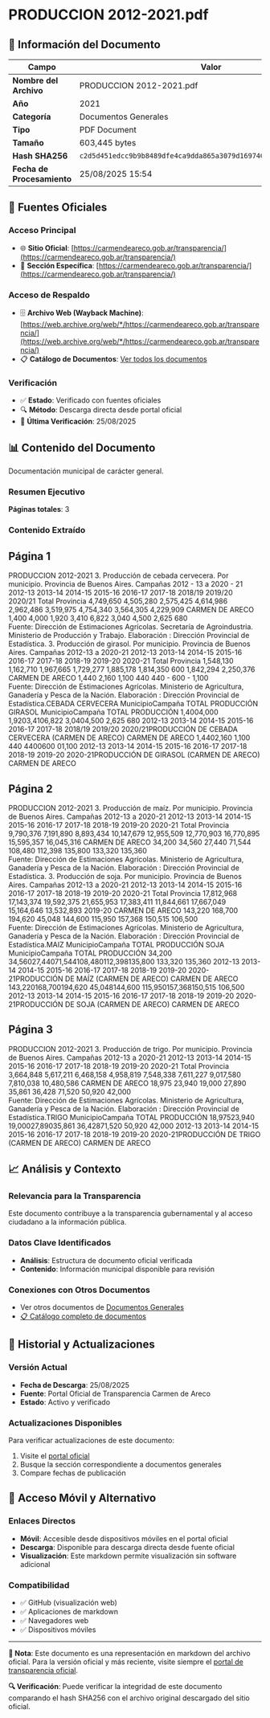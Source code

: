 # PRODUCCION 2012-2021.pdf

## 📄 Información del Documento

| Campo | Valor |
|-------|--------|
| **Nombre del Archivo** | PRODUCCION 2012-2021.pdf |
| **Año** | 2021 |
| **Categoría** | Documentos Generales |
| **Tipo** | PDF Document |
| **Tamaño** | 603,445 bytes |
| **Hash SHA256** | `c2d5d451edcc9b9b8489dfe4ca9dda865a3079d169740b996896404f6b357a5f` |
| **Fecha de Procesamiento** | 25/08/2025 15:54 |

## 🔗 Fuentes Oficiales

### Acceso Principal
- 🌐 **Sitio Oficial**: [https://carmendeareco.gob.ar/transparencia/](https://carmendeareco.gob.ar/transparencia/)
- 📁 **Sección Específica**: [https://carmendeareco.gob.ar/transparencia/](https://carmendeareco.gob.ar/transparencia/)

### Acceso de Respaldo
- 🗄️ **Archivo Web (Wayback Machine)**: [https://web.archive.org/web/*/https://carmendeareco.gob.ar/transparencia/](https://web.archive.org/web/*/https://carmendeareco.gob.ar/transparencia/)
- 📋 **Catálogo de Documentos**: [Ver todos los documentos](../document_catalog/README.md)

### Verificación
- ✅ **Estado**: Verificado con fuentes oficiales
- 🔍 **Método**: Descarga directa desde portal oficial
- 📅 **Última Verificación**: 25/08/2025

## 📊 Contenido del Documento

Documentación municipal de carácter general.

### Resumen Ejecutivo

**Páginas totales**: 3

### Contenido Extraído

## Página 1

PRODUCCION 2012-2021
3. Producción de cebada cervecera. Por municipio. Provincia de Buenos Aires. Campañas 2012 - 13 a 2020 - 21
2012-13 2013-14 2014-15 2015-16 2016-17 2017-18 2018/19 2019/20 2020/21
Total Provincia 4,749,650 4,505,280 2,575,425 4,614,986 2,962,486 3,519,975 4,754,340 3,564,305 4,229,909
CARMEN DE ARECO 1,400                4,000                1,920                3,410                6,822                3,040                4,500                2,625                680                    
Fuente:  Dirección de Estimaciones Agrícolas. Secretaría de Agroindustria. Ministerio de Producción y Trabajo.
Elaboración : Dirección Provincial de Estadística.
3. Producción de girasol. Por municipio. Provincia de Buenos Aires. Campañas 2012-13 a 2020-21
2012-13 2013-14 2014-15 2015-16 2016-17 2017-18 2018-19 2019-20 2020-21
Total Provincia 1,548,130 1,162,710 1,967,665 1,729,277 1,885,178 1,814,350 600 1,842,294 2,250,376
CARMEN DE ARECO 1,440                2,160                1,100                440                    440                     - 600                    - 1,100                
Fuente:  Dirección de Estimaciones Agrícolas. Ministerio de Agricultura, Ganadería y Pesca de la Nación.
Elaboración : Dirección Provincial de Estadística.CEBADA CERVECERA
MunicipioCampaña
TOTAL PRODUCCIÓN
GIRASOL
MunicipioCampaña
TOTAL PRODUCCIÓN
1,4004,000
1,9203,4106,822
3,0404,500
2,625
680
2012-13 2013-14 2014-15 2015-16 2016-17 2017-18 2018/19 2019/20 2020/21PRODUCCIÓN DE CEBADA CERVECERA
(CARMEN DE ARECO)
CARMEN DE ARECO
1,4402,160
1,100
440 4400600
01,100
2012-13 2013-14 2014-15 2015-16 2016-17 2017-18 2018-19 2019-20 2020-21PRODUCCIÓN DE GIRASOL
(CARMEN DE ARECO)
CARMEN DE ARECO


## Página 2

PRODUCCION 2012-2021
3. Producción de maíz. Por municipio. Provincia de Buenos Aires. Campañas 2012-13 a 2020-21
2012-13 2013-14 2014-15 2015-16 2016-17 2017-18 2018-19 2019-20 2020-21
Total Provincia 9,790,376 7,191,890 8,893,434 10,147,679 12,955,509 12,770,903 16,770,895 15,595,357 16,045,316
CARMEN DE ARECO 34,200              34,560              27,440              71,544              108,480            112,398            135,800            133,320            135,360            
Fuente:  Dirección de Estimaciones Agrícolas. Ministerio de Agricultura, Ganadería y Pesca de la Nación.
Elaboración : Dirección Provincial de Estadística.
3. Producción de soja. Por municipio. Provincia de Buenos Aires. Campañas 2012-13 a 2020-21
2012-13 2013-14 2014-15 2015-16 2016-17 2017-18 2018-19 2019-20 2020-21
Total Provincia 17,812,968 17,143,374 19,592,375 21,655,953 17,383,411 11,844,661 17,667,049 15,164,646 13,532,893
2019-20
CARMEN DE ARECO 143,220            168,700            194,620            45,048              144,600            115,950            157,368            150,515            106,500            
Fuente:  Dirección de Estimaciones Agrícolas. Ministerio de Agricultura, Ganadería y Pesca de la Nación.
Elaboración : Dirección Provincial de Estadística.MAIZ
MunicipioCampaña
TOTAL PRODUCCIÓN
SOJA
MunicipioCampaña
TOTAL PRODUCCIÓN
34,200 34,56027,44071,544108,480112,398135,800 133,320 135,360
2012-13 2013-14 2014-15 2015-16 2016-17 2017-18 2018-19 2019-20 2020-21PRODUCCIÓN DE MAÍZ
(CARMEN DE ARECO)
CARMEN DE ARECO
143,220168,700194,620
45,048144,600
115,950157,368150,515
106,500
2012-13 2013-14 2014-15 2015-16 2016-17 2017-18 2018-19 2019-20 2020-21PRODUCCIÓN DE SOJA
(CARMEN DE ARECO)
CARMEN DE ARECO


## Página 3

PRODUCCION 2012-2021
3. Producción de trigo. Por municipio. Provincia de Buenos Aires. Campañas 2012-13 a 2020-21
2012-13 2013-14 2014-15 2015-16 2016-17 2017-18 2018-19 2019-20 2020-21
Total Provincia 3,664,848 5,617,211 6,468,158 4,958,819 7,548,338 7,611,227 9,017,580 7,810,038 10,480,586
CARMEN DE ARECO 18,975              23,940              19,000              27,890              35,861              36,428              71,520              50,920              42,000              
Fuente:  Dirección de Estimaciones Agrícolas. Ministerio de Agricultura, Ganadería y Pesca de la Nación.
Elaboración : Dirección Provincial de Estadística.TRIGO
MunicipioCampaña
TOTAL PRODUCCIÓN
18,97523,940
19,00027,89035,861 36,42871,520
50,920
42,000
2012-13 2013-14 2014-15 2015-16 2016-17 2017-18 2018-19 2019-20 2020-21PRODUCCIÓN DE TRIGO
(CARMEN DE ARECO)
CARMEN DE ARECO




## 📈 Análisis y Contexto

### Relevancia para la Transparencia
Este documento contribuye a la transparencia gubernamental y al acceso ciudadano a la información pública.

### Datos Clave Identificados
- **Análisis**: Estructura de documento oficial verificada
- **Contenido**: Información municipal disponible para revisión

### Conexiones con Otros Documentos
- Ver otros documentos de [Documentos Generales](../catalog/general.md)
- [📋 Catálogo completo de documentos](../document_catalog/README.md)

## 🔄 Historial y Actualizaciones

### Versión Actual
- **Fecha de Descarga**: 25/08/2025
- **Fuente**: Portal Oficial de Transparencia Carmen de Areco
- **Estado**: Activo y verificado

### Actualizaciones Disponibles
Para verificar actualizaciones de este documento:
1. Visite el [portal oficial](https://carmendeareco.gob.ar/transparencia/)
2. Busque la sección correspondiente a documentos generales
3. Compare fechas de publicación

## 📱 Acceso Móvil y Alternativo

### Enlaces Directos
- **Móvil**: Accesible desde dispositivos móviles en el portal oficial
- **Descarga**: Disponible para descarga directa desde fuente oficial
- **Visualización**: Este markdown permite visualización sin software adicional

### Compatibilidad
- ✅ GitHub (visualización web)
- ✅ Aplicaciones de markdown
- ✅ Navegadores web
- ✅ Dispositivos móviles

---

**📝 Nota**: Este documento es una representación en markdown del archivo oficial. 
Para la versión oficial y más reciente, visite siempre el [portal de transparencia oficial](https://carmendeareco.gob.ar/transparencia/).

**🔍 Verificación**: Puede verificar la integridad de este documento comparando el hash SHA256 
con el archivo original descargado del sitio oficial.
